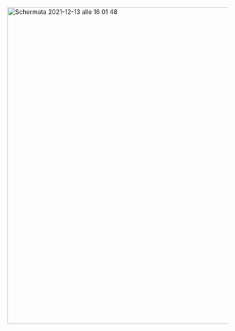 
<img width="726" alt="Schermata 2021-12-13 alle 16 01 48" src="https://user-images.githubusercontent.com/91071931/145837680-fd7ee0c7-112f-4272-a3d5-4b0108f38349.png">


<!--
**Allypetitsakura/Allypetitsakura** is a ✨ _special_ ✨ repository because its `README.md` (this file) appears on your GitHub profile.

Here are some ideas to get you started:

- 🔭 I’m currently working on ...
- 🌱 I’m currently learning ...
- 👯 I’m looking to collaborate on ...
- 🤔 I’m looking for help with ...
- 💬 Ask me about ...
- 📫 How to reach me: ...
- 😄 Pronouns: ...
- ⚡ Fun fact: ...
-->
